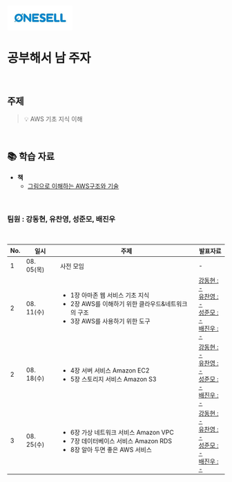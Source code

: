<img width="30%" src="./img/onesell_logo.jpeg">

<br />
<h1>공부해서 남 주자</h1>
<br />

## 주제

> 💡 AWS 기초 지식 이해 

<br />

## 📚  학습 자료

- __책__
    - [그림으로 이해하는 AWS구조와 기술](http://book.interpark.com/product/BookDisplay.do?_method=detail&sc.prdNo=351638637&gclid=CjwKCAjwmK6IBhBqEiwAocMc8vI2jP-x_xzLGci7a2YEBYvYe0GxzWvvZxIdN1P3KSyFQ-ve81PNARoCQaAQAvD_BwE)

<br />
<h3>팀원 : 강동현, 유찬영, 성준모, 배진우</h3>
<br />


<table>
    <thead>
        <tr>
            <th> No. </th>
            <th> 일시 </th>
            <th> 주제 </th>
            <th> 발표자료 </th>
        </tr>
    </thead>
    <tbody>
        <tr>
            <td> 1 </td>
            <td> 08. 05(목) </td>
            <td> 사전 모임 </td>
            <td> - </td>
        </tr>
        <tr>
            <td> 2 </td>
            <td> 08. 11(수) </td>
            <td> <ul>
                <li>1장 아마존 웹 서비스 기초 지식</li>
                <li>2장 AWS를 이해하기 위한 클라우드&네트워크의 구조</li>
                <li>3장 AWS를 사용하기 위한 도구</li></ul></td>
            <td> 
                <a href="">
                강동현 : -
                </a><br>
                <a href="">
                유찬영 : -
                </a><br>
                <a href="">
                성준모 : -
                </a><br>
                <a href="">
                배진우 : -
                </a>
            </td>
        </tr>
        <tr>
            <td> 2 </td>
            <td> 08. 18(수) </td>
            <td> 
                <ul>
                <li>4장 서버 서비스 Amazon EC2</li> 
                <li>5장 스토리지 서비스 Amazon S3</li>
                </ul>
            </td>
            <td> 
                <a href="">
                강동현 : -
                </a><br>
                <a href="">
                유찬영 : -
                </a><br>
                <a href="">
                성준모 : -
                </a><br>
                <a href="">
                배진우 : -
                </a>
            </td>
        </tr>
        <tr>
            <td> 3 </td>
            <td> 08. 25(수) </td>
            <td> 
                <ul>
                    <li>6장 가상 네트워크 서비스 Amazon VPC</li>
                    <li>7장 데이터베이스 서비스 Amazon RDS</li>
                    <li>8장 알아 두면 좋은 AWS 서비스</li></ul></td>
            <td> 
                <a href="">
                강동현 : -
                </a><br>
                <a href="">
                유찬영 : -
                </a><br>
                <a href="">
                성준모 : -
                </a><br>
                <a href="">
                배진우 : -
                </a>
            </td>
        </tr>
        
        
  </tbody>
  </table>
  
  <br />
